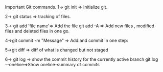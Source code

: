 Important Git commands.
1-> git init => Initialize git.

2-> git status => tracking of files.

3-> git add 'file name'=> Add the file
git add -A => Add new files , modified files and deleted files in one go.

4->git commit -m "Message" => Add and commit in one step:

5->git diff => diff of what is changed but not staged

6-> git log =>
show the commit history for the currently active branch
git log --oneline=>Show oneline-summary of commits
